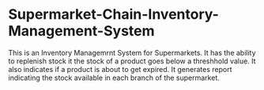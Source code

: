# Supermarket-Chain-Inventory-Management-System
This is an Inventory Managemrnt System for Supermarkets. It has the ability to replenish stock it the stock of a product goes below a threshhold value. It also indicates if a product is about to get expired. It generates report indicating the stock available in each branch of the supermarket.
